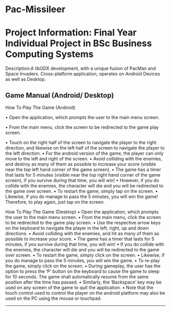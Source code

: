 # Pac-Missileer

Project Information: Final Year Individual Project in BSc Business Computing Systems
======

Description:A libGDX development, with a unique fusion of PacMan and Space Invaders. 
             Cross-platform application, operates on Android Devices as well as Desktop. 


Game Manual (Android/ Desktop)
------------------------------

 How To Play The Game (Android)
 
 
•	Open the application, which prompts the user to the main menu screen.

•	From the main menu, click the screen to be redirected to the game play screen.

•	Touch on the right half of the screen to navigate the player to the right direction, and likewise on the left half of the screen to navigate the player to the left direction. 
•	For the android version of the game, the player can only move to the left and right of the screen.
•	Avoid colliding with the enemies, and destroy as many of them as possible to increase your score (visible near the top left hand corner of the game screen).
•	The game has a timer that lasts for 5 minutes (visible near the top right hand corner of the game screen), if you survive during that time, you will win!
•	However, if you do collide with the enemies, the character will die and you will be redirected to the game over screen.
•	To restart the game, simply tap on the screen.
•	Likewise, if you do manage to pass the 5 minutes, you will win the game! Therefore, to play again, just tap on the screen.

How To Play The Game (Desktop)
•	Open the application, which prompts the user to the main menu screen.
•	From the main menu, click the screen to be redirected to the game play screen.
•	Use the respective arrow keys on the keyboard to navigate the player in the left, right, up and down directions.
•	Avoid colliding with the enemies, and hit as many of them as possible to increase your score. 
•	The game has a timer that lasts for 5 minutes, if you survive during that time, you will win!
•	If you do collide with the enemies, the character will die and you will be redirected to the game over screen.
•	To restart the game, simply click on the screen.
•	Likewise, if you do manage to pass the 5 minutes, you will win the game.
•	To re-play the game, simply click on the screen. 
•	During gameplay, the user has the option to press the ‘P’ button on the keyboard to cause the game to sleep for 10 seconds. The game shall automatically resume from the same position after the time has passed.
•	Similarly, the ‘Backspace’ key may be used on any screen of the game to quit the application.
•	Note that the touch control used to control the player on the android platform may also be used on the PC using the mouse or touchpad.

-------------------

